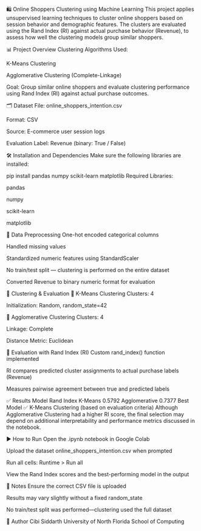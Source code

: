 🛍️ Online Shoppers Clustering using Machine Learning
This project applies unsupervised learning techniques to cluster online shoppers based on session behavior and demographic features. The clusters are evaluated using the Rand Index (RI) against actual purchase behavior (Revenue), to assess how well the clustering models group similar shoppers.

📊 Project Overview
Clustering Algorithms Used:

K-Means Clustering

Agglomerative Clustering (Complete-Linkage)

Goal: Group similar online shoppers and evaluate clustering performance using Rand Index (RI) against actual purchase outcomes.

🗂 Dataset
File: online_shoppers_intention.csv

Format: CSV

Source: E-commerce user session logs

Evaluation Label: Revenue (binary: True / False)

🛠 Installation and Dependencies
Make sure the following libraries are installed:

pip install pandas numpy scikit-learn matplotlib
Required Libraries:

pandas

numpy

scikit-learn

matplotlib

🔄 Data Preprocessing
One-hot encoded categorical columns

Handled missing values

Standardized numeric features using StandardScaler

No train/test split — clustering is performed on the entire dataset

Converted Revenue to binary numeric format for evaluation

🤖 Clustering & Evaluation
🔹 K-Means Clustering
Clusters: 4

Initialization: Random, random_state=42

🔸 Agglomerative Clustering
Clusters: 4

Linkage: Complete

Distance Metric: Euclidean

📏 Evaluation with Rand Index (RI)
Custom rand_index() function implemented

RI compares predicted cluster assignments to actual purchase labels (Revenue)

Measures pairwise agreement between true and predicted labels

✅ Results
Model	Rand Index
K-Means	0.5792
Agglomerative	0.7377
Best Model	✅ K-Means Clustering (based on evaluation criteria)
Although Agglomerative Clustering had a higher RI score, the final selection may depend on additional interpretability and performance metrics discussed in the notebook.

▶️ How to Run
Open the .ipynb notebook in Google Colab

Upload the dataset online_shoppers_intention.csv when prompted

Run all cells:
Runtime > Run all

View the Rand Index scores and the best-performing model in the output

📝 Notes
Ensure the correct CSV file is uploaded

Results may vary slightly without a fixed random_state

No train/test split was performed—clustering used the full dataset

👤 Author
Cibi Siddarth
University of North Florida
School of Computing
